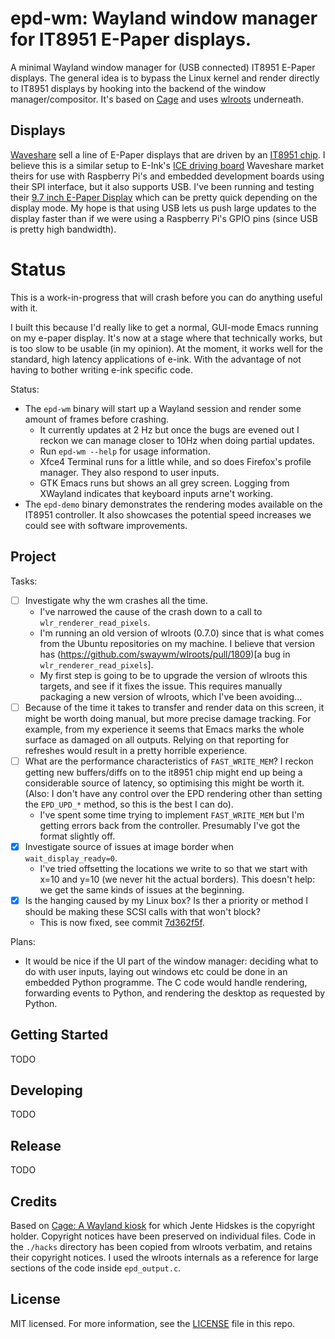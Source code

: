 # epd-wm: Wayland window manager for IT8951 E-Paper displays.

A minimal Wayland window manager for (USB connected) IT8951 E-Paper
displays. The general idea is to bypass the Linux kernel and render
directly to IT8951 displays by hooking into the backend of the window
manager/compositor. It's based on
[Cage](https://hjdskes.nl/projects/cage) and uses
[wlroots](https://github.com/swaywm/wlroots) underneath.

## Displays

[Waveshare](https://www.waveshare.com/) sell a line of E-Paper
displays that are driven by an [IT8951
chip](http://www.ite.com.tw/en/product/view?mid=95).  I believe this
is a similar setup to E-Ink's [ICE driving
board](https://shopkits.eink.com/product/ice-driving-board/) Waveshare
market theirs for use with Raspberry Pi's and embedded development
boards using their SPI interface, but it also supports USB.  I've been
running and testing their [9.7 inch E-Paper
Display](https://www.waveshare.com/9.7inch-e-paper-hat.htm) which can
be pretty quick depending on the display mode. My hope is that using
USB lets us push large updates to the display faster than if we were
using a Raspberry Pi's GPIO pins (since USB is pretty high bandwidth).

# Status
This is a work-in-progress that will crash before you can do anything
useful with it.

I built this because I'd really like to get a normal, GUI-mode Emacs
running on my e-paper display. It's now at a stage where that
technically works, but is too slow to be usable (in my opinion). At
the moment, it works well for the standard, high latency applications
of e-ink. With the advantage of not having to bother writing e-ink
specific code.

Status:
  - The `epd-wm` binary will start up a Wayland session and render some
    amount of frames before crashing. 
      - It currently updates at 2 Hz but once the bugs are evened out I 
      reckon we can manage closer to 10Hz when doing partial updates.
      - Run `epd-wm --help` for usage information.
      - Xfce4 Terminal runs for a little while, and so does Firefox's
      profile manager. They also respond to user inputs.
      - GTK Emacs runs but shows an all grey screen. Logging from
      XWayland indicates that keyboard inputs arne't working.
  - The `epd-demo` binary demonstrates the rendering modes available on the
    IT8951 controller. It also showcases the potential speed increases
    we could see with software improvements.

## Project

Tasks:

  - [ ] Investigate why the wm crashes all the time.
     - I've narrowed the cause of the crash down to a call to `wlr_renderer_read_pixels`. 
     - I'm running an old version of wlroots (0.7.0) since that is what comes from the 
       Ubuntu repositories on my machine. I believe that version has 
       (https://github.com/swaywm/wlroots/pull/1809)[a bug in  `wlr_renderer_read_pixels`].
     - My first step is going to be to upgrade the version of wlroots this targets, and 
       see if it fixes the issue. This requires manually packaging a new version of wlroots,
       which I've been avoiding...
  - [ ] Because of the time it takes to transfer and render data on this screen, it might be
       worth doing manual, but more precise damage tracking. For example, from my experience
       it seems that Emacs marks the whole surface as damaged on all outputs. Relying on that
       reporting for refreshes would result in a pretty horrible experience.
  - [ ] What are the performance characteristics of `FAST_WRITE_MEM`?
        I reckon getting new buffers/diffs on to the it8951
        chip might end up being a considerable source of latency, so
        optimising this might be worth it. (Also: I don't have any
        control over the EPD rendering other than setting the
        `EPD_UPD_*` method, so this is the best I can do).
    - I've spent some time trying to implement `FAST_WRITE_MEM` but I'm 
      getting errors back from the controller. Presumably I've got the 
      format slightly off.
  - [x] Investigate source of issues at image border when `wait_display_ready=0`.
    - I've tried offsetting the locations we write to so that we start
      with x=10 and y=10 (we never hit the actual borders). This
      doesn't help: we get the same kinds of issues at the beginning.
  - [x] Is the hanging caused by my Linux box? Is ther a priority or
        method I should be making these SCSI calls with that won't
        block?
    - This is now fixed, see commit [7d362f5f](https://github.com/dj311/epd-wm/commit/7d362f5f686b1d6541910843c60f21bc284532e2).
      

Plans:

  - It would be nice if the UI part of the window manager: deciding
    what to do with user inputs, laying out windows etc could be done
    in an embedded Python programme. The C code would handle
    rendering, forwarding events to Python, and rendering the desktop
    as requested by Python.

## Getting Started
TODO

## Developing
TODO

## Release
TODO

## Credits
Based on [Cage: A Wayland kiosk](https://github.com/Hjdskes/cage) for which Jente Hidskes is the copyright holder. Copyright notices have been preserved on individual files. Code in the `./hacks` directory has been copied from wlroots verbatim, and retains their copyright notices. I used the wlroots internals as a reference for large sections of the code inside `epd_output.c`.

## License
MIT licensed. For more information, see the [LICENSE](./LICENSE) file in this repo.
